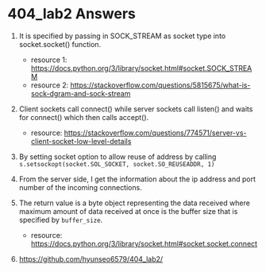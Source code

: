 # 404_lab2 Answers

1. It is specified by passing in SOCK_STREAM as socket type into socket.socket() function.
   * resource 1: https://docs.python.org/3/library/socket.html#socket.SOCK_STREAM
   * resource 2: https://stackoverflow.com/questions/5815675/what-is-sock-dgram-and-sock-stream

2. Client sockets call connect() while server sockets call listen() and waits for connect() which then calls accept().
   * resource: https://stackoverflow.com/questions/774571/server-vs-client-socket-low-level-details

3. By setting socket option to allow reuse of address by calling ```s.setsockopt(socket.SOL_SOCKET, socket.SO_REUSEADDR, 1)```

4. From the server side, I get the information about the ip address and port number of the incoming connections.

5. The return value is a byte object representing the data received where maximum amount of data received at once is the buffer size that is specified by ```buffer_size```.
   * resource: https://docs.python.org/3/library/socket.html#socket.socket.connect

6. https://github.com/hyunseo6579/404_lab2/

